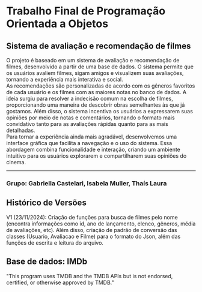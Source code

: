 # Trabalho Final de Programação Orientada a Objetos
## Sistema de avaliação e recomendação de filmes
  O projeto é baseado em um sistema de avaliação e recomendação de filmes, desenvolvido a partir de uma base de dados. O sistema permite que os usuários avaliem filmes, sigam amigos e visualizem suas avaliações, tornando a experiência mais interativa e social. \
  As recomendações são personalizadas de acordo com os gêneros favoritos de cada usuário e os filmes com as maiores notas no banco de dados. A ideia surgiu para resolver a indecisão comum na escolha de filmes, proporcionando uma maneira de descobrir obras semelhantes às que já gostamos. Além disso, o sistema incentiva os usuários a expressarem suas opiniões por meio de notas e comentários, tornando o formato mais convidativo tanto para as avaliações rápidas quanto para as mais detalhadas. \
  Para tornar a experiência ainda mais agradável, desenvolvemos uma interface gráfica que facilita a navegação e o uso do sistema. Essa abordagem combina funcionalidade e interação, criando um ambiente intuitivo para os usuários explorarem e compartilharem suas opiniões do cinema.
______________________________________________________
### Grupo: Gabriella Castelari, Isabela Muller, Thaís Laura
## Histórico de Versões
V1 (23/11/2024): Criação de funções para busca de filmes pelo nome (encontra informações como id, ano de lançamento, elenco, gêneros, média de avaliações, etc). Além disso, criação de padrão de conversão das classes (Usuario, Avaliacao e Filme) para o formato do Json, além das funções de escrita e leitura do arquivo.
## Base de dados: IMDb
"This program uses TMDB and the TMDB APIs but is not endorsed, certified, or otherwise approved by TMDB."

